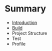 # Summary

* [Introduction](README.md)
* [Build](ocaml_build_tools.md)
* Project Structure
* Test
* Profile

